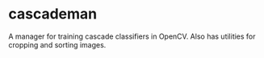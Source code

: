 # cascademan
A manager for training cascade classifiers in OpenCV. Also has utilities for cropping and sorting images.
